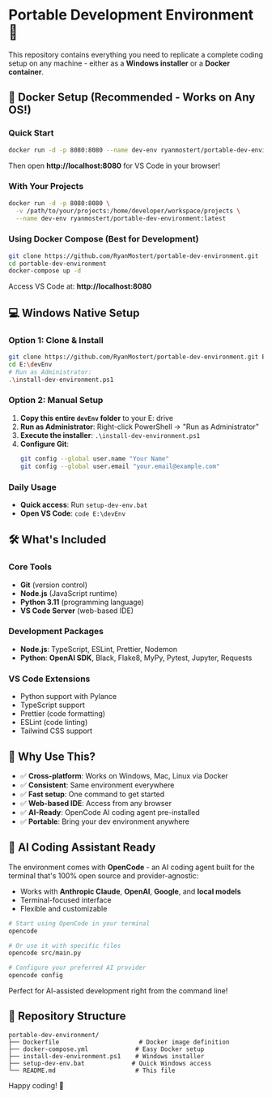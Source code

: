 # Portable Development Environment 🚀

This repository contains everything you need to replicate a complete coding setup on any machine - either as a **Windows installer** or a **Docker container**.

## 🐳 Docker Setup (Recommended - Works on Any OS!)

### Quick Start
```bash
docker run -d -p 8080:8080 --name dev-env ryanmostert/portable-dev-environment:latest
```
Then open **http://localhost:8080** for VS Code in your browser!

### With Your Projects
```bash
docker run -d -p 8080:8080 \
  -v /path/to/your/projects:/home/developer/workspace/projects \
  --name dev-env ryanmostert/portable-dev-environment:latest
```

### Using Docker Compose (Best for Development)
```bash
git clone https://github.com/RyanMostert/portable-dev-environment.git
cd portable-dev-environment
docker-compose up -d
```
Access VS Code at: **http://localhost:8080**

## 💻 Windows Native Setup

### Option 1: Clone & Install
```bash
git clone https://github.com/RyanMostert/portable-dev-environment.git E:\devEnv
cd E:\devEnv
# Run as Administrator:
.\install-dev-environment.ps1
```

### Option 2: Manual Setup
1. **Copy this entire `devEnv` folder** to your E: drive  
2. **Run as Administrator**: Right-click PowerShell → "Run as Administrator"
3. **Execute the installer**: `.\install-dev-environment.ps1`
4. **Configure Git**:
   ```bash
   git config --global user.name "Your Name"
   git config --global user.email "your.email@example.com"
   ```

### Daily Usage
- **Quick access**: Run `setup-dev-env.bat`
- **Open VS Code**: `code E:\devEnv`

## 🛠 What's Included

### Core Tools
- **Git** (version control)
- **Node.js** (JavaScript runtime)  
- **Python 3.11** (programming language)
- **VS Code Server** (web-based IDE)

### Development Packages
- **Node.js**: TypeScript, ESLint, Prettier, Nodemon
- **Python**: **OpenAI SDK**, Black, Flake8, MyPy, Pytest, Jupyter, Requests

### VS Code Extensions
- Python support with Pylance
- TypeScript support  
- Prettier (code formatting)
- ESLint (code linting)
- Tailwind CSS support

## 🌟 Why Use This?

- ✅ **Cross-platform**: Works on Windows, Mac, Linux via Docker
- ✅ **Consistent**: Same environment everywhere
- ✅ **Fast setup**: One command to get started
- ✅ **Web-based IDE**: Access from any browser
- ✅ **AI-Ready**: OpenCode AI coding agent pre-installed
- ✅ **Portable**: Bring your dev environment anywhere

## 🤖 AI Coding Assistant Ready

The environment comes with **OpenCode** - an AI coding agent built for the terminal that's 100% open source and provider-agnostic:

- Works with **Anthropic Claude**, **OpenAI**, **Google**, and **local models**
- Terminal-focused interface
- Flexible and customizable

```bash
# Start using OpenCode in your terminal
opencode

# Or use it with specific files
opencode src/main.py

# Configure your preferred AI provider
opencode config
```

Perfect for AI-assisted development right from the command line!

## 📁 Repository Structure
```
portable-dev-environment/
├── Dockerfile                      # Docker image definition
├── docker-compose.yml             # Easy Docker setup
├── install-dev-environment.ps1    # Windows installer
├── setup-dev-env.bat             # Quick Windows access
└── README.md                      # This file
```

Happy coding! 🎯